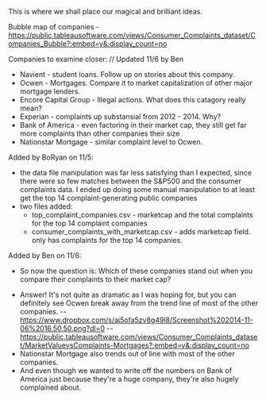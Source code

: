 This is where we shall place our magical and brilliant ideas. 

Bubble map of companies - https://public.tableausoftware.com/views/Consumer_Complaints_dataset/Companies_Bubble?:embed=y&:display_count=no

Companies to examine closer: // Updated 11/6 by Ben
* Navient - student loans. Follow up on stories about this company.
* Ocwen - Mortgages. Compare it to market capitalization of other major mortgage lenders.
* Encore Capital Group - Illegal actions. What does this catagory really mean?
* Experian - complaints up substansial from 2012 - 2014. Why?
* Bank of America - even factoring in their market cap, they still get far more complaints than other companies their size
* Nationstar Mortgage - similar complaint level to Ocwen.

Added by BoRyan on 11/5:
* the data file manipulation was far less satisfying than I expected, since there were so few matches between the S&P500 and the consumer complaints data. I ended up doing some manual manipulation to at least get the top 14 complaint-generating public companies
* two files added:
  - top_complaint_companies.csv - marketcap and the total complaints for the top 14 complaint companies
  - consumer_complaints_with_marketcap.csv - adds marketcap field. only has complaints for the top 14 companies.

Added by Ben on 11/6:
* So now the question is: Which of these companies stand out when you compare their complaints to their market cap?
- Answer! It's not quite as dramatic as I was hoping for, but you can definitely see Ocwen break away from the trend line of most of the other companies.
-- https://www.dropbox.com/s/aj5ofa5zv8g49l8/Screenshot%202014-11-06%2016.50.50.png?dl=0
-- https://public.tableausoftware.com/views/Consumer_Complaints_dataset/MarketValuevsComplaints-Mortgages?:embed=y&:display_count=no
- Nationstar Mortgage also trends out of line with most of the other companies. 
- And even though we wanted to write off the numbers on Bank of America just because they're a huge company, they're also hugely complained about. 